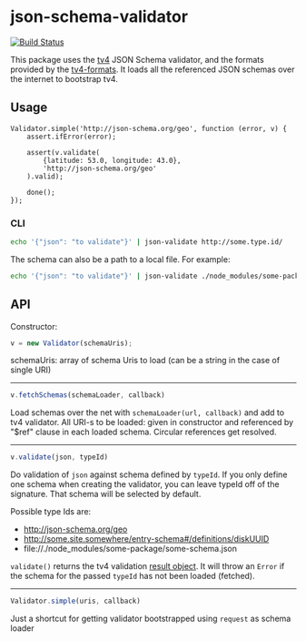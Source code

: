 json-schema-validator
=====================

[![Build Status](https://travis-ci.org/Magomogo/json-schema-validator.svg)](https://travis-ci.org/Magomogo/json-schema-validator)

This package uses the [tv4](https://www.npmjs.org/package/tv4) JSON Schema validator, and the
formats provided by the [tv4-formats](https://github.com/ikr/tv4-formats/). It loads all the referenced
JSON schemas over the internet to bootstrap tv4.

## Usage

    Validator.simple('http://json-schema.org/geo', function (error, v) {
        assert.ifError(error);

        assert(v.validate(
            {latitude: 53.0, longitude: 43.0},
            'http://json-schema.org/geo'
        ).valid);

        done();
    });
    

### CLI

```bash
echo '{"json": "to validate"}' | json-validate http://some.type.id/
```

The schema can also be a path to a local file. For example:

```bash
echo '{"json": "to validate"}' | json-validate ./node_modules/some-package/some-schema.json
```

## API


Constructor:

```javascript
v = new Validator(schemaUris);
```

schemaUris: array of schema Uris to load (can be a string in the case of single URI)

---

```javascript
v.fetchSchemas(schemaLoader, callback)
```

Load schemas over the net with `schemaLoader(url, callback)` and add to tv4 validator. All URI-s to
be loaded: given in constructor and referenced by "$ref" clause in each loaded schema. Circular
references get resolved.

---

```javascript
v.validate(json, typeId)
```

Do validation of `json` against schema defined by `typeId`.
If you only define one schema when creating the validator,
you can leave typeId off of the signature. That schema will be selected by default.

Possible type Ids are:

* http://json-schema.org/geo
* http://some.site.somewhere/entry-schema#/definitions/diskUUID
* file://./node_modules/some-package/some-schema.json

`validate()` returns the tv4 validation
[result object](https://github.com/geraintluff/tv4#usage-2-multi-threaded-validation). It will throw
an `Error` if the schema for the passed `typeId` has not been loaded (fetched).

---

```javascript
Validator.simple(uris, callback)
```

Just a shortcut for getting validator bootstrapped using `request` as schema loader
